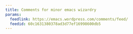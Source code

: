 ```yaml
---
title: Comments for minor emacs wizardry
params:
  feedlink: https://emacs.wordpress.com/comments/feed/
  feedid: 60c1631380378ad3d77ef16998600db5
---
```

